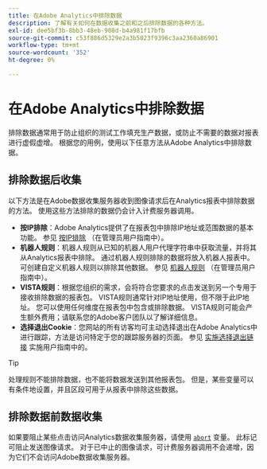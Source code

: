 ```yaml
---
title: 在Adobe Analytics中排除数据
description: 了解有关如何在数据收集之前和之后排除数据的各种方法。
exl-id: dee5bf3b-8bb3-48eb-908d-b4a981f17bfb
source-git-commit: c53f886d5329e2a3b5023f9396c3aa2360a86901
workflow-type: tm+mt
source-wordcount: '352'
ht-degree: 0%

---
```


# 在Adobe Analytics中排除数据

排除数据通常用于防止组织的测试工作填充生产数据，或防止不需要的数据对报表进行虚假虚增。 根据您的用例，使用以下任意方法从Adobe Analytics中排除数据。

## 排除数据后收集

以下方法是在Adobe数据收集服务器收到图像请求后在Analytics报表中排除数据的方法。 使用这些方法排除的数据仍会计入计费服务器调用。

* **按IP排除**：Adobe Analytics提供了在报表包中排除IP地址或范围数据的基本功能。 参见 [按IP排除](/help/admin/admin/exclude-ip.md) （在管理员用户指南中）。
* **机器人规则**：机器人规则从已知的机器人用户代理字符串中获取流量，并将其从Analytics报表中排除。 通过机器人规则排除的数据将放入机器人报表中。 可创建自定义机器人规则以排除其他数据。 参见 [机器人规则](/help/admin/admin/c-manage-report-suites/c-edit-report-suites/general/bot-removal/bot-rules.md) （在管理员用户指南中）。
* **VISTA规则**：根据您组织的需求，会将符合您要求的点击发送到另一个专用于接收排除数据的报表包。 VISTA规则通常针对IP地址使用，但不限于此IP地址。 您可以使用任何维度在报表包中包含或排除数据。 VISTA规则可能会产生额外费用；请联系您的Adobe客户团队以了解详细信息。
* **选择退出Cookie**：您网站的所有访客均可主动选择退出在Adobe Analytics中进行跟踪，方法是访问特定于您的跟踪服务器的页面。 参见 [实施选择退出链接](/help/implement/js/opt-out.md) 实施用户指南中的。

>[!TIP]
>
>处理规则不能排除数据，也不能将数据发送到其他报表包。 但是，某些变量可以有条件地设置，并且区段可用于从报表中排除这些数据。

## 排除数据前数据收集

如果要阻止某些点击访问Analytics数据收集服务器，请使用 [`abort`](/help/implement/vars/config-vars/abort.md) 变量。 此标记可阻止发送图像请求。 对于已中止的图像请求，可计费服务器调用不会递增，因为它们不会访问Adobe数据收集服务器。
